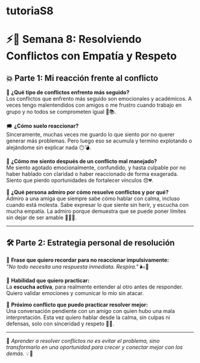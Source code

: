 # tutoriaS8

# ⚡🧠 Semana 8: Resolviendo Conflictos con Empatía y Respeto

## 💥 Parte 1: Mi reacción frente al conflicto

🧯 **¿Qué tipo de conflictos enfrento más seguido?**  
Los conflictos que enfrento más seguido son emocionales y académicos. A veces tengo malentendidos con amigos o me frustro cuando trabajo en grupo y no todos se comprometen igual 😤📚.

🗯️ **¿Cómo suelo reaccionar?**  
Sinceramente, muchas veces me guardo lo que siento por no querer generar más problemas. Pero luego eso se acumula y termino explotando o alejándome sin explicar nada 😶💣.

🤯 **¿Cómo me siento después de un conflicto mal manejado?**  
Me siento agotado emocionalmente, confundido, y hasta culpable por no haber hablado con claridad o haber reaccionado de forma exagerada. Siento que pierdo oportunidades de fortalecer vínculos 😞💔.

🌈 **¿Qué persona admiro por cómo resuelve conflictos y por qué?**  
Admiro a una amiga que siempre sabe cómo hablar con calma, incluso cuando está molesta. Sabe expresar lo que siente sin herir, y escucha con mucha empatía. La admiro porque demuestra que se puede poner límites sin dejar de ser amable 💬🧘‍♀️.

---

## 🛠️ Parte 2: Estrategia personal de resolución

💬 **Frase que quiero recordar para no reaccionar impulsivamente:**  
*"No todo necesita una respuesta inmediata. Respira."* 🌬️🧠

🤝 **Habilidad que quiero practicar:**  
La **escucha activa**, para realmente entender al otro antes de responder. Quiero validar emociones y comunicar lo mío sin atacar.

🧪 **Próximo conflicto que puedo practicar resolver mejor:**  
Una conversación pendiente con un amigo con quien hubo una mala interpretación. Esta vez quiero hablar desde la calma, sin culpas ni defensas, solo con sinceridad y respeto 🤝🌟.

---

🧠 *Aprender a resolver conflictos no es evitar el problema, sino transformarlo en una oportunidad para crecer y conectar mejor con los demás.* 💡💬
